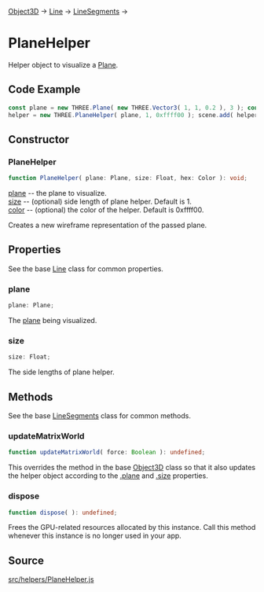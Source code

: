 [Object3D](en\core\Object3D.html) → [Line](en\objects\Line.html) →
[LineSegments](en\objects\LineSegments.html) →

# PlaneHelper

Helper object to visualize a [Plane](en\math\Plane.html).

## Code Example

  
```ts  
const plane = new THREE.Plane( new THREE.Vector3( 1, 1, 0.2 ), 3 ); const
helper = new THREE.PlaneHelper( plane, 1, 0xffff00 ); scene.add( helper );  
```  

## Constructor

### PlaneHelper

  
  
```ts  
function PlaneHelper( plane: Plane, size: Float, hex: Color ): void;  
```  

[plane](en\math\Plane.html) -- the plane to visualize.  
[size](#) -- (optional) side length of plane helper. Default is 1.  
[color](en\math\Color.html) -- (optional) the color of the helper. Default is
0xffff00.  
  
Creates a new wireframe representation of the passed plane.

## Properties

See the base [Line](en\objects\Line.html) class for common properties.

### plane

  
  
```ts  
plane: Plane;  
```  

The [plane](en\math\Plane.html) being visualized.

### size

  
  
```ts  
size: Float;  
```  

The side lengths of plane helper.

## Methods

See the base [LineSegments](en\objects\LineSegments.html) class for common
methods.

### updateMatrixWorld

  
  
```ts  
function updateMatrixWorld( force: Boolean ): undefined;  
```  

This overrides the method in the base [Object3D](en\core\Object3D.html) class
so that it also updates the helper object according to the [.plane](#) and
[.size](#) properties.

### dispose

  
  
```ts  
function dispose( ): undefined;  
```  

Frees the GPU-related resources allocated by this instance. Call this method
whenever this instance is no longer used in your app.

## Source

<a
href="https://github.com/mrdoob/three.js/blob/master/src/helpers/PlaneHelper.js">src/helpers/PlaneHelper.js</a>

